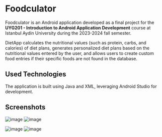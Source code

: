 # Foodculator

Foodculator is an Android application developed as a final project for the **UYG201 - Introduction to Android Application Development** course at Istanbul Aydin University during the 2023-2024 fall semester.

DietApp calculates the nutritional values (such as protein, carbs, and calories) of diet plans, generates personalized diet plans based on the nutritional values entered by the user, and allows users to create custom food entries if their specific foods are not found in the database.

## Used Technologies

The application is built using Java and XML, leveraging Android Studio for development.

## Screenshots

![image](https://github.com/Beytullahp42/Foodculator/assets/155103194/7356eefc-afff-4c26-9fb4-26355bbdb67b) ![image](https://github.com/Beytullahp42/Foodculator/assets/155103194/5b34849c-2f9e-4c78-bf1f-8a0951e2cc02)

![image](https://github.com/Beytullahp42/Foodculator/assets/155103194/715ae28b-84d2-4456-a373-fd553ab40faa) ![image](https://github.com/Beytullahp42/Foodculator/assets/155103194/9eee9dc4-6cff-43b7-858c-04851d0ac5c8)
